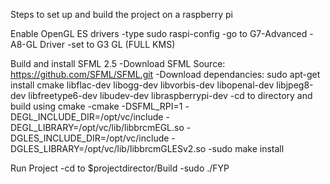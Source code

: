 Steps to set up and build the project on a raspberry pi

Enable OpenGL ES drivers
 -type sudo raspi-config
 -go to G7-Advanced 
 -A8-GL Driver
 -set to G3 GL (FULL KMS)
 
 Build and install SFML 2.5
  -Download SFML Source: https://github.com/SFML/SFML.git
  -Download dependancies: sudo apt-get install cmake libflac-dev libogg-dev libvorbis-dev libopenal-dev libjpeg8-dev libfreetype6-dev libudev-dev libraspberrypi-dev
  -cd to directory and build using cmake
  -cmake -DSFML_RPI=1 -DEGL_INCLUDE_DIR=/opt/vc/include -DEGL_LIBRARY=/opt/vc/lib/libbrcmEGL.so -DGLES_INCLUDE_DIR=/opt/vc/include -DGLES_LIBRARY=/opt/vc/lib/libbrcmGLESv2.so
  -sudo make install
  
 Run Project
 -cd to $projectdirector/Build
 -sudo ./FYP

